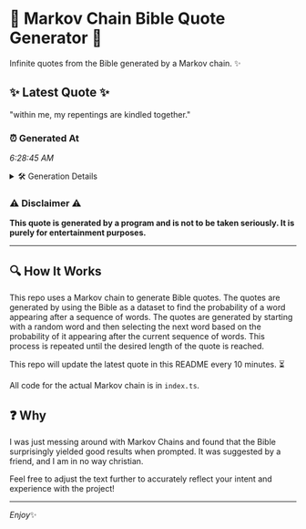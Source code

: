 # 📖 Markov Chain Bible Quote Generator 📖

Infinite quotes from the Bible generated by a Markov chain. ✨

## ✨ Latest Quote ✨
"within me, my repentings are kindled together."

### ⏰ Generated At
*6:28:45 AM*

<details>
    <summary>🛠️ Generation Details</summary>
    <p>
        <strong>🌱 Seed:</strong> within<br>
        <strong>🔄 Iterations:</strong> 6<br>
        <strong>📜 Context History:</strong><br>[ within ]: me,<br>[ within, me, ]: my<br>[ within, me,, my ]: repentings<br>[ within, me,, my, repentings ]: are<br>[ within, me,, my, repentings, are ]: kindled<br>[ within, me,, my, repentings, are, kindled ]: together.<br>
    </p>
</details>

### ⚠️ Disclaimer ⚠️
**This quote is generated by a program and is not to be taken seriously. It is purely for entertainment purposes.**

---

## 🔍 How It Works

This repo uses a Markov chain to generate Bible quotes. The quotes are generated by using the Bible as a dataset to find the probability of a word appearing after a sequence of words. The quotes are generated by starting with a random word and then selecting the next word based on the probability of it appearing after the current sequence of words. This process is repeated until the desired length of the quote is reached.

This repo will update the latest quote in this README every 10 minutes. ⏳

All code for the actual Markov chain is in `index.ts`.

## ❓ Why

I was just messing around with Markov Chains and found that the Bible surprisingly yielded good results when prompted. 
It was suggested by a friend, and I am in no way christian.

Feel free to adjust the text further to accurately reflect your intent and experience with the project!

---

*Enjoy*✨
